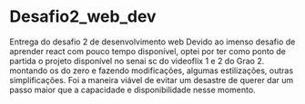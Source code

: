 # Desafio2_web_dev
Entrega do desafio 2 de desenvolvimento web
Devido ao imenso desafio de aprender react com pouco tempo disponível, optei por ter como ponto de partida o projeto disponível no senai sc do videoflix 1 e 2 do Grao 2. montando os do zero e fazendo modificações, algumas estilizações, outras simplificações. Foi a maneira viável de evitar um desastre de querer dar um passo maior que a capacidade e disponibilidade nesse momento. 
